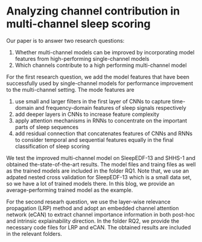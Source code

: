 # Analyzing channel contribution in multi-channel sleep scoring

Our paper is to answer two research questions:
1. Whether multi-channel models can be improved by incorporating model features from high-performing single-channel models 
2. Which channels contribute to a high performing multi-channel model


For the first research question, we add the model features that have been successfully used
by single-channel models for performance improvement to the multi-channel setting. The mode features are
1. use small and larger filters in the first layer of CNNs to capture time-domain and frequency-domain features of sleep signals respectively
2. add deeper layers in CNNs to increase feature complexity
3. apply attention mechanisms in RNNs to concentrate on the important parts of sleep sequences
4. add residual connection that concatenates features of CNNs and RNNs to consider temporal and sequential features equally in the final classification of sleep scoring

We test the improved multi-channel model on SleepEDF-13 and SHHS-1 and obtained the-state-of-the-art results. The model files and traing files as well as the trained models are included in the folder RQ1. Note that, we use an adpated nested cross validation for SleepEDF-13 which is a small data set, so we have a lot of trained models there. In this blog, we provide an average-performing trained model as the example.

For the second researh question, we use the layer-wise relevance propagation (LRP) method and adopt an embedded channel attention network (eCAN) to extract channel importance information in both post-hoc and intrinsic explainability direction. In the folder RQ2, we provide the necessary code files for LRP and eCAN. The obtained results are included in the relevant folders.
